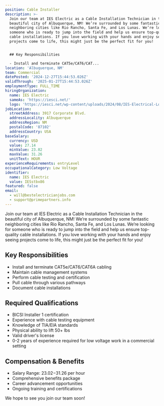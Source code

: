 ```yaml
---
position: Cable Installer
description: >-
  Join our team at IES Electric as a Cable Installation Technician in the
  beautiful city of Albuquerque, NM! We’re surrounded by some fantastic
  neighboring cities like Rio Rancho, Santa Fe, and Los Lunas. We’re looking for
  someone who is ready to jump into the field and help us ensure top-quality
  cable installations. If you love working with your hands and enjoy seeing
  projects come to life, this might just be the perfect fit for you!


  ## Key Responsibilities

  - Install and terminate CAT5e/CAT6/CAT...
location: 'Albuquerque, NM'
team: Commercial
datePosted: '2024-12-27T15:44:53.026Z'
validThrough: '2025-01-27T15:44:53.026Z'
employmentType: FULL_TIME
hiringOrganization:
  name: IES Electric
  sameAs: 'https://iesci.net/'
  logo: 'https://iesci.net/wp-content/uploads/2024/08/IES-Electrical-Logo-color.png'
jobLocation:
  streetAddress: 3917 Corporate Blvd.
  addressLocality: Albuquerque
  addressRegion: NM
  postalCode: '87102'
  addressCountry: USA
baseSalary:
  currency: USD
  value: 27.14
  minValue: 23.02
  maxValue: 31.26
  unitText: HOUR
experienceRequirements: entryLevel
occupationalCategory: Low Voltage
identifier:
  name: IES Electric
  value: IESstbx86
featured: false
email:
  - will@bestelectricianjobs.com
  - support@primepartners.info
---
```




Join our team at IES Electric as a Cable Installation Technician in the beautiful city of Albuquerque, NM! We’re surrounded by some fantastic neighboring cities like Rio Rancho, Santa Fe, and Los Lunas. We’re looking for someone who is ready to jump into the field and help us ensure top-quality cable installations. If you love working with your hands and enjoy seeing projects come to life, this might just be the perfect fit for you!

## Key Responsibilities
- Install and terminate CAT5e/CAT6/CAT6A cabling
- Maintain cable management systems
- Perform cable testing and certification
- Pull cable through various pathways
- Document cable installations

## Required Qualifications
- BICSI Installer 1 certification
- Experience with cable testing equipment
- Knowledge of TIA/EIA standards
- Physical ability to lift 50+ lbs
- Valid driver's license
- 0-2 years of experience required for low voltage work in a commercial setting

## Compensation & Benefits
- Salary Range: $23.02-$31.26 per hour
- Comprehensive benefits package
- Career advancement opportunities
- Ongoing training and certifications

We hope to see you join our team soon!
